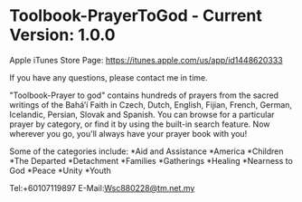 # Toolbook-PrayerToGod - Current Version: 1.0.0

Apple iTunes Store Page: https://itunes.apple.com/us/app/id1448620333

If you have any questions, please contact me in time.

"Toolbook-Prayer to god" contains hundreds of prayers from the sacred writings of the Bahá’í Faith in Czech, Dutch, English, Fijian, French, German, Icelandic, Persian, Slovak and Spanish. You can browse for a particular prayer by category, or find it by using the built-in search feature. Now wherever you go, you'll always have your prayer book with you!

Some of the categories include:
 *Aid and Assistance
 *America
 *Children
 *The Departed
 *Detachment
 *Families
 *Gatherings
 *Healing
 *Nearness to God
 *Peace
 *Unity
 *Youth
 
 Tel:+60107119897 
 E-Mail:Wsc880228@tm.net.my
 

